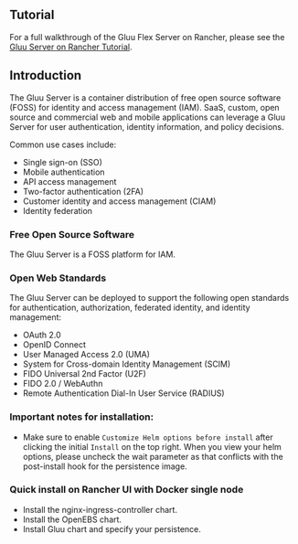 ## Tutorial

For a full walkthrough of the Gluu Flex Server on Rancher, please see the [Gluu Server on Rancher Tutorial](https://docs.gluu.org/stable/admin/recipes/getting-started-rancher/).

## Introduction
The Gluu Server is a container distribution of free open source software (FOSS) for identity and access management (IAM). SaaS, custom, open source and commercial web and mobile applications can leverage a Gluu Server for user authentication, identity information, and policy decisions.

Common use cases include:

- Single sign-on (SSO)   
- Mobile authentication    
- API access management  
- Two-factor authentication (2FA)
- Customer identity and access management (CIAM)   
- Identity federation      

### Free Open Source Software 
The Gluu Server is a FOSS platform for IAM.

### Open Web Standards
The Gluu Server can be deployed to support the following open standards for authentication, authorization, federated identity, and identity management:

- OAuth 2.0    
- OpenID Connect    
- User Managed Access 2.0 (UMA)    
- System for Cross-domain Identity Management (SCIM)    
- FIDO Universal 2nd Factor (U2F)
- FIDO 2.0 / WebAuthn
- Remote Authentication Dial-In User Service (RADIUS)

### Important notes for installation:
- Make sure to enable `Customize Helm options before install` after clicking the initial `Install` on the top right. When you view your helm options, please uncheck the wait parameter as that conflicts with the post-install hook for the persistence image.

### Quick install on Rancher UI with Docker single node
- Install the nginx-ingress-controller chart.
- Install the OpenEBS chart.
- Install Gluu chart and specify your persistence.
